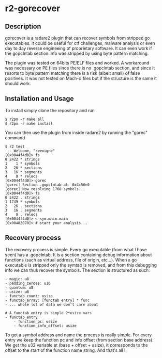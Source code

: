 # r2-gorecover
## Description
gorecover is a radare2 plugin that can recover symbols from stripped go executables. It could be useful
for ctf challenges, malware analysis or even day to day reverse engineeing of proprietary software. It can even
work if the gopclntab section info was stripped by using byte pattern matching.

The plugin was tested on 64bits PE/ELF files and worked. A workaround was necessary on PE files since there is
no .gopclntab section, and since it resorts to byte pattern matching there is a risk (albeit small) of false 
positives. It was not tested on Mach-o files but if the structure is the same it should work.

## Installation and Usage
To install simply clone the repository and run
```
$ r2pm -r make all
$ r2pm -r make install
```

You can then use the plugin from inside radare2 by running the "gorec" command

```
$ r2 test
 -- Welcome, "reenigne"
[0x0044f4d0]> fs
0 2422 * strings
1    1 * symbols
2   26 * sections
3   16 * segments
4    0 * relocs
[0x0044f4d0]> gorec
[gorec] Section .gopclntab at: 0x4c56e0
[gorec] Now resolving 1768 symbols...
[0x0044f4d0]> fs
0 2422 . strings
1 1749 * symbols
2   26 . sections
3   16 . segments
4    0 . relocs
[0x0044f4d0]> s sym.main.main
[0x00482070]> # start your analysis...
```

## Recovery process
The recovery process is simple. Every go executable (from what I have seen) has a .gopclntab. It is a section
containing debug information about functions (such as virtual address, file of origin, etc...). When a go executable is stripped only the symtab is removed, and from this debugging info we can thus recover the symbols.
The section is structured as such:

```
- magic: u8
- padding_zeroes: u16
- quantum: u8
- usize: u8
- functab_count: usize
- functab_array: [functab entry] * func
- ... whole lot of data we don't care about

# A functab entry is simple 2*usize vars
- functab_entry
    - function_pc: usize
    - function_info_offset: usize
```

To get a symbol address and name the process is really simple. For every entry we keep the function pc and info offset (from section base address). We get the u32 variable at (base + offset + usize), it corresponds to the offset
to the start of the function name string. And that's all !
